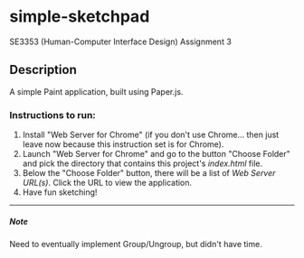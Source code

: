 # simple-sketchpad
SE3353 (Human-Computer Interface Design) Assignment 3
## Description
A simple Paint application, built using Paper.js.
### Instructions to run:
1. Install "Web Server for Chrome" (if you don't use Chrome... then just leave now because this instruction set is for Chrome).
2. Launch "Web Server for Chrome" and go to the button "Choose Folder" and pick the directory that contains this project's *index.html* file.
3. Below the "Choose Folder" button, there will be a list of *Web Server URL(s)*. Click the URL to view the application.
4. Have fun sketching!
---
##### Note
Need to eventually implement Group/Ungroup, but didn't have time.
